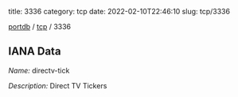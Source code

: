 title: 3336
category: tcp
date: 2022-02-10T22:46:10
slug: tcp/3336

[portdb](/) / [tcp](/category/tcp.html) / 3336


## IANA Data

_Name:_ directv-tick

_Description:_ Direct TV Tickers

